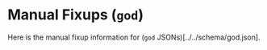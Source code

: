 # Manual Fixups (`god`)

Here is the manual fixup information for (`god` JSONs)[../../schema/god.json].

